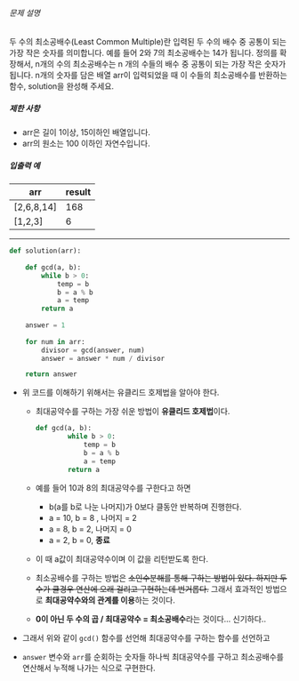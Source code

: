 ###### 문제 설명

두 수의 최소공배수(Least Common Multiple)란 입력된 두 수의 배수 중 공통이 되는 가장 작은 숫자를 의미합니다. 예를 들어 2와 7의 최소공배수는 14가 됩니다. 정의를 확장해서, n개의 수의 최소공배수는 n 개의 수들의 배수 중 공통이 되는 가장 작은 숫자가 됩니다. n개의 숫자를 담은 배열 arr이 입력되었을 때 이 수들의 최소공배수를 반환하는 함수, solution을 완성해 주세요.

##### 제한 사항

- arr은 길이 1이상, 15이하인 배열입니다.
- arr의 원소는 100 이하인 자연수입니다.

##### 입출력 예

| arr        | result |
| ---------- | ------ |
| [2,6,8,14] | 168    |
| [1,2,3]    | 6      |

---

```python
def solution(arr):
    
    def gcd(a, b):
        while b > 0:
            temp = b
            b = a % b
            a = temp
        return a
    
    answer = 1
    
    for num in arr:
        divisor = gcd(answer, num)
        answer = answer * num / divisor

    return answer
```

- 위 코드를 이해하기 위해서는 유클리드 호제법을 알아야 한다.

  - 최대공약수를 구하는 가장 쉬운 방법이 **유클리드 호제법**이다.

    ```python
    def gcd(a, b):
            while b > 0:
                temp = b
                b = a % b
                a = temp
            return a
    ```

  - 예를 들어 10과 8의 최대공약수를 구한다고 하면

    - b(a를 b로 나눈 나머지)가 0보다 클동안 반복하며 진행한다.
    - a = 10, b = 8 , 나머지 = 2
    - a = 8, b = 2, 나머지 = 0
    - a = 2, b = 0, **종료**

  - 이 때 a값이 최대공약수이며 이 값을 리턴받도록 한다.

  - 최소공배수를 구하는 방법은 ~~소인수분해를 통해 구하는 방법이 있다. 하지만 두 수가 클경우 연산에 오래 걸리고 구현하는데 번거롭다.~~ 그래서 효과적인 방법으로 **최대공약수와의 관계를 이용**하는 것이다.

  - **0이 아닌 두 수의 곱 / 최대공약수 = 최소공배수**라는 것이다... 신기하다..



- 그래서 위와 같이 `gcd()` 함수를 선언해 최대공약수를 구하는 함수를 선언하고
-  `answer` 변수와 `arr`를 순회하는 숫자들 하나씩 최대공약수를 구하고 최소공배수를 연산해서 누적해 나가는 식으로 구현한다.